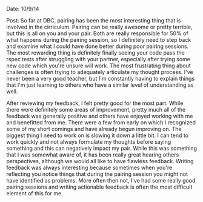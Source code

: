 Date: 10/9/14

Post: So far at DBC, pairing has been the most interesting thing that is involved in the cirriculum. Pairing can be really awesome or pretty terrible, but this is all on you and your pair. Both are really responsible for 50% of what happens during the pairing session, so I definitely need to step back and examine what I could have done better during poor pairing sessions. The most rewarding thing is definitely finally seeing your code pass the rspec tests after struggling with your partner, especially after trying some new code which you're unsure will work. The most frustrating thing about challenges is often trying to adequately articulate my thought process. I've never been a very good teacher, but I'm constantly having to explain things that I'm just learning to others who have a similar level of understanding as well. 

After reviewing my feedback, I felt pretty good for the most part. While there were definitely some areas of improvement, pretty much all of the feedback was generally positive and others have enjoyed working with me and benefitted from me. There were a few from early on which I recognized some of my short comings and have already begun improving on. The biggest thing I need to work on is slowing it down a little bit. I can tend to work quickly and not always formulate my thoughts before saying something and this can negatively impact my pair. While this was something that I was somewhat aware of, it has been really great hearing others perspectives, although we would all like to have flawless feedback. Writing feedback was always interesting because sometimes when you're reflecting you notice things that during the pairing session you might not have identified as problems. More often then not, I've had some really good pairing sessions and writing actionable feedback is often the most difficult element of this for me.